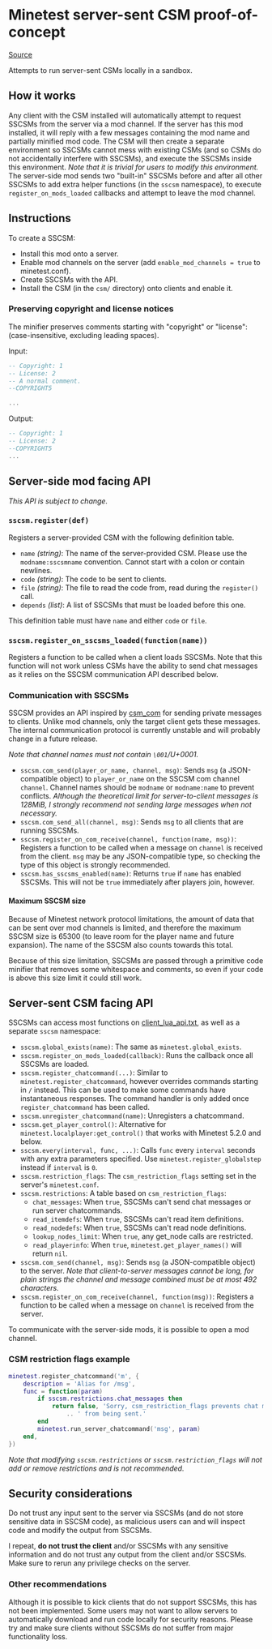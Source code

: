 # Minetest server-sent CSM proof-of-concept

[Source](https://git.minetest.land/luk3yx/sscsm)

Attempts to run server-sent CSMs locally in a sandbox.

## How it works

Any client with the CSM installed will automatically attempt to request SSCSMs
from the server via a mod channel. If the server has this mod installed, it
will reply with a few messages containing the mod name and partially minified
mod code. The CSM will then create a separate environment so SSCSMs cannot mess
with existing CSMs (and so CSMs do not accidentally interfere with SSCSMs), and
execute the SSCSMs inside this environment. *Note that it is trivial for users
to modify this environment.* The server-side mod sends two "built-in" SSCSMs
before and after all other SSCSMs to add extra helper functions (in the `sscsm`
namespace), to execute `register_on_mods_loaded` callbacks and attempt to leave
the mod channel.

## Instructions

To create a SSCSM:

 - Install this mod onto a server.
 - Enable mod channels on the server (add `enable_mod_channels = true` to
     minetest.conf).
 - Create SSCSMs with the API.
 - Install the CSM (in the `csm/` directory) onto clients and enable it.

### Preserving copyright and license notices

The minifier preserves comments starting with "copyright" or "license":
(case-insensitive, excluding leading spaces).

Input:

```lua
-- Copyright: 1
-- License: 2
-- A normal comment.
--COPYRIGHT5

...
```

Output:

```lua
-- Copyright: 1
-- License: 2
--COPYRIGHT5
...
```

## Server-side mod facing API

*This API is subject to change.*

### `sscsm.register(def)`

Registers a server-provided CSM with the following definition table.

 - `name` *(string)*: The name of the server-provided CSM. Please use the
        `modname:sscsmname` convention. Cannot start with a colon or contain
        newlines.
 - `code` *(string)*: The code to be sent to clients.
 - `file` *(string)*: The file to read the code from, read during the
        `register()` call.
 - `depends` *(list)*: A list of SSCSMs that must be loaded before this one.

This definition table must have `name` and either `code` or `file`.

### `sscsm.register_on_sscsms_loaded(function(name))`

Registers a function to be called when a client loads SSCSMs. Note that this
function will not work unless CSMs have the ability to send chat messages as it
relies on the SSCSM communication API described below.

### Communication with SSCSMs

SSCSM provides an API inspired by
[csm_com](https://github.com/DS-Minetest/csm_com) for sending private messages
to clients. Unlike mod channels, only the target client gets these messages.
The internal communication protocol is currently unstable and will probably
change in a future release.

*Note that channel names must not contain `\001`/U+0001.*

 - `sscsm.com_send(player_or_name, channel, msg)`: Sends `msg`
    (a JSON-compatible object) to `player_or_name` on the SSCSM com channel
    `channel`. Channel names should be `modname` or `modname:name` to prevent
    conflicts. *Although the theoretical limit for server-to-client messages is
    128MiB, I strongly recommend not sending large messages when not
    necessary.*
 - `sscsm.com_send_all(channel, msg)`: Sends `msg` to all clients that are
    running SSCSMs.
 - `sscsm.register_on_com_receive(channel, function(name, msg))`: Registers a
    function to be called when a message on `channel` is received from the
    client. `msg` may be any JSON-compatible type, so checking the type of this
    object is strongly recommended.
 - `sscsm.has_sscsms_enabled(name)`: Returns `true` if `name` has enabled
    SSCSMs. This will not be `true` immediately after players join, however.

#### Maximum SSCSM size

Because of Minetest network protocol limitations, the amount of data that can
be sent over mod channels is limited, and therefore the maximum SSCSM size is
65300 (to leave room for the player name and future expansion). The name of the
SSCSM also counts towards this total.

Because of this size limitation, SSCSMs are passed through a primitive code
minifier that removes some whitespace and comments, so even if your code is
above this size limit it could still work.

## Server-sent CSM facing API

SSCSMs can access most functions on [client_lua_api.txt](https://github.com/minetest/minetest/blob/master/doc/client_lua_api.txt), as well as a separate `sscsm` namespace:

 - `sscsm.global_exists(name)`: The same as `minetest.global_exists`.
 - `sscsm.register_on_mods_loaded(callback)`: Runs the callback once all SSCSMs
    are loaded.
 - `sscsm.register_chatcommand(...)`: Similar to
    `minetest.register_chatcommand`, however overrides commands starting in `/`
    instead. This can be used to make some commands have instantaneous
    responses. The command handler is only added once `register_chatcommand`
    has been called.
 - `sscsm.unregister_chatcommand(name)`: Unregisters a chatcommand.
 - `sscsm.get_player_control()`: Alternative for
    `minetest.localplayer:get_control()` that works with Minetest 5.2.0 and
    below.
 - `sscsm.every(interval, func, ...)`: Calls `func` every `interval` seconds
    with any extra parameters specified. Use `minetest.register_globalstep`
    instead if `interval` is `0`.
 - `sscsm.restriction_flags`: The `csm_restriction_flags` setting set in
    the server's `minetest.conf`.
 - `sscsm.restrictions`: A table based on `csm_restriction_flags`:
    - `chat_messages`: When `true`, SSCSMs can't send chat messages or run
        server chatcommands.
    - `read_itemdefs`: When `true`, SSCSMs can't read item definitions.
    - `read_nodedefs`: When `true`, SSCSMs can't read node definitions.
    - `lookup_nodes_limit`: When `true`, any get_node calls are restricted.
    - `read_playerinfo`: When `true`, `minetest.get_player_names()` will return
        `nil`.
 - `sscsm.com_send(channel, msg)`: Sends `msg` (a JSON-compatible object) to
    the server. *Note that client-to-server messages cannot be long, for plain
    strings the channel and message combined must be at most 492 characters.*
 - `sscsm.register_on_com_receive(channel, function(msg))`: Registers a
    function to be called when a message on `channel` is received from the
    server.

To communicate with the server-side mods, it is possible to open a mod
channel.

### CSM restriction flags example

```lua
minetest.register_chatcommand('m', {
    description = 'Alias for /msg',
    func = function(param)
        if sscsm.restrictions.chat_messages then
            return false, 'Sorry, csm_restriction_flags prevents chat messages'
                .. ' from being sent.'
        end
        minetest.run_server_chatcommand('msg', param)
    end,
})
```

*Note that modifying `sscsm.restrictions` or `sscsm.restriction_flags` will
not add or remove restrictions and is not recommended.*

## Security considerations

Do not trust any input sent to the server via SSCSMs (and do not store
sensitive data in SSCSM code), as malicious users can and will inspect code and
modify the output from SSCSMs.

I repeat, **do not trust the client** and/or SSCSMs with any sensitive
information and do not trust any output from the client and/or SSCSMs. Make
sure to rerun any privilege checks on the server.

### Other recommendations

Although it is possible to kick clients that do not support SSCSMs, this has
not been implemented. Some users may not want to allow servers to automatically
download and run code locally for security reasons. Please try and make sure
clients without SSCSMs do not suffer from major functionality loss.
